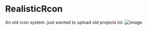 # RealisticRcon

An old rcon system. just wanted to upload old projects lol.
![image](https://github.com/user-attachments/assets/4aa01bfa-af04-464e-af3c-a48bd31340fa)

